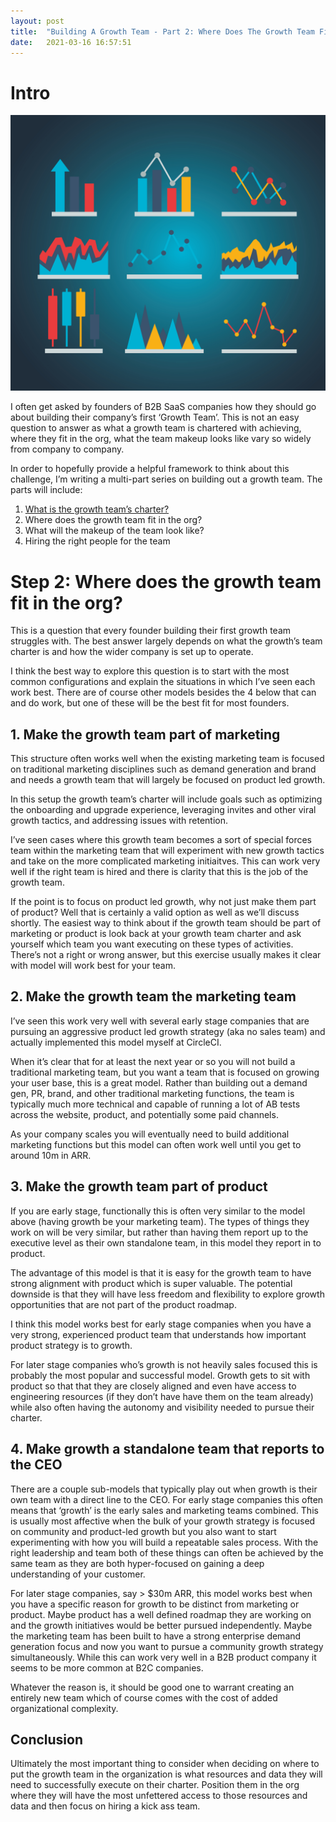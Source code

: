 ```yaml
---
layout: post
title:  "Building A Growth Team - Part 2: Where Does The Growth Team Fit In The Org?"
date:   2021-03-16 16:57:51
---
```


# Intro

![Growth Charts](/assets/img/charts.jpg)


I often get asked by founders of B2B SaaS companies how they should go about building their company’s first ‘Growth Team’. This is not an easy question to answer as what a growth team is chartered with achieving, where they fit in the org, what the team makeup looks like vary so widely from company to company. 

In order to hopefully provide a helpful framework to think about this challenge, I’m writing a multi-part series on building out a growth team. The parts will include:

1. [What is the growth team’s charter?](http://nickgottlieb.com/2021/03/09/defining-a-growth-charter/)
2. Where does the growth team fit in the org?
3. What will the makeup of the team look like?
4. Hiring the right people for the team

# Step 2: Where does the growth team fit in the org?

This is a question that every founder building their first growth team struggles with. The best answer largely depends on what the growth’s team charter is and how the wider company is set up to operate.

I think the best way to explore this question is to start with the most common configurations and explain the situations in which I’ve seen each work best. There are of course other models besides the 4 below that can and do work, but one of these will be the best fit for most founders.

## 1. Make the growth team part of marketing

This structure often works well when the existing marketing team is focused on traditional marketing disciplines such as demand generation and brand and needs a growth team that will largely be focused on product led growth. 

In this setup the growth team’s charter will include goals such as optimizing the onboarding and upgrade experience, leveraging invites and other viral growth tactics, and addressing issues with retention. 

I’ve seen cases where this growth team becomes a sort of special forces team within the marketing team that will experiment with new growth tactics and take on the more complicated marketing initiaitves. This can work very well if the right team is hired and there is clarity that this is the job of the growth team.   

If the point is to focus on product led growth, why not just make them part of product? Well that is certainly a valid option as well as we’ll discuss shortly. The easiest way to think about if the growth team should be part of marketing or product is look back at your growth team charter and ask yourself which team you want executing on these types of activities. There’s not a right or wrong answer, but this exercise usually makes it clear with model will work best for your team.

## 2. Make the growth team the marketing team

I’ve seen this work very well with several early stage companies that are pursuing an aggressive product led growth strategy (aka no sales team) and actually implemented this model myself at CircleCI. 

When it’s clear that for at least the next year or so you will not build a traditional marketing team, but you want a team that is focused on growing your user base, this is a great model. Rather than building out a demand gen, PR, brand, and other traditional marketing functions, the team is typically much more technical and capable of running a lot of AB tests across the website, product, and potentially some paid channels. 

As your company scales you will eventually need to build additional marketing functions but this model can often work well until you get to around 10m in ARR. 

## 3. Make the growth team part of product

If you are early stage, functionally this is often very similar to the model above (having growth be your marketing team). The types of things they work on will be very similar, but rather than having them report up to the executive level as their own standalone team, in this model they report in to product. 

The advantage of this model is that it is easy for the growth team to have strong alignment with product which is super valuable. The potential downside is that they will have less freedom and flexibility to explore growth opportunities that are not part of the product roadmap. 

I think this model works best for early stage companies when you have a very strong, experienced product team that understands how important product strategy is to growth.

For later stage companies who’s growth is not heavily sales focused this is probably the most popular and successful model. Growth gets to sit with product so that that they are closely aligned and even have access to engineering resources (if they don’t have have them on the team already) while also often having the autonomy and visibility needed to pursue their charter.

## 4. Make growth a standalone team that reports to the CEO 

There are a couple sub-models that typically play out when growth is their own team with a direct line to the CEO. For early stage companies this often means that ‘growth’ is the early sales and marketing teams combined. This is usually most affective when the bulk of your growth strategy is focused on community and product-led growth but you also want to start experimenting with how you will build a repeatable sales process. With the right leadership and team both of these things can often be achieved by the same team as they are both hyper-focused on gaining a deep understanding of your customer. 

For later stage companies, say > $30m ARR, this model works best when you have a specific reason for growth to be distinct from marketing or product. Maybe product has a well defined roadmap they are working on and the growth initiatives  would be better pursued independently. Maybe the marketing team has been built to have a strong enterprise demand generation focus and now you want to pursue a community growth strategy simultaneously. While this can work very well in a B2B product company it seems to be more common at B2C companies.

Whatever the reason is, it should be good one to warrant creating an entirely new team which of course comes with the cost of added organizational complexity. 

## Conclusion
Ultimately the most important thing to consider when deciding on where to put the growth team in the organization is what resources and data they will need to successfully execute on their charter. Position them in the org where they will have the most unfettered access to those resources and data and then focus on hiring a kick ass team.

